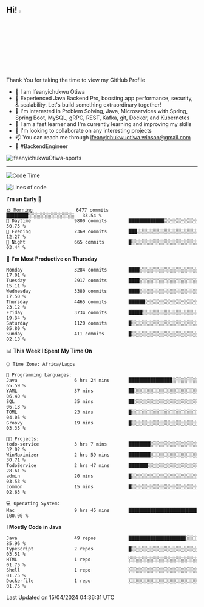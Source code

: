 <!-- BLOG-POST-LIST:START --><!-- BLOG-POST-LIST:END -->

## Hi! <img src="https://media.giphy.com/media/hvRJCLFzcasrR4ia7z/giphy.gif" width="4%"> 

Thank You for taking the time to view my GitHub Profile

- 👋 I am Ifeanyichukwu Otiwa
- 🚀 Experienced Java Backend Pro, boosting app performance, security, & scalability. Let's build something extraordinary together!
- 👀 I'm interested in Problem Solving, Java, Microservices with Spring, Spring Boot, MySQL, gRPC, REST, Kafka, git, Docker, and Kubernetes
- 🌱 I am a fast learner and I'm currently learning and improving my skills
- 💞️ I'm looking to collaborate on any interesting projects
- 📫 You can reach me through ifeanyichukwuotiwa.winson@gmail.com
- 🚀 #BackendEngineer

<p align="left" marginTop="10px"> <img src="https://komarev.com/ghpvc/?username=ifeanyichukwuOtiwa-sports&label=Profile%20views&color=0e75b6&style=for-the-badge" alt="ifeanyichukwuOtiwa-sports" /> </p>

***

<!--START_SECTION:waka-->
![Code Time](http://img.shields.io/badge/Code%20Time-2%2C390%20hrs%2035%20mins-blue)

![Lines of code](https://img.shields.io/badge/From%20Hello%20World%20I%27ve%20Written-4.7%20million%20lines%20of%20code-blue)

**I'm an Early 🐤** 

```text
🌞 Morning                6477 commits        ████████░░░░░░░░░░░░░░░░░   33.54 % 
🌆 Daytime                9800 commits        █████████████░░░░░░░░░░░░   50.75 % 
🌃 Evening                2369 commits        ███░░░░░░░░░░░░░░░░░░░░░░   12.27 % 
🌙 Night                  665 commits         █░░░░░░░░░░░░░░░░░░░░░░░░   03.44 % 
```
📅 **I'm Most Productive on Thursday** 

```text
Monday                   3284 commits        ████░░░░░░░░░░░░░░░░░░░░░   17.01 % 
Tuesday                  2917 commits        ████░░░░░░░░░░░░░░░░░░░░░   15.11 % 
Wednesday                3380 commits        ████░░░░░░░░░░░░░░░░░░░░░   17.50 % 
Thursday                 4465 commits        ██████░░░░░░░░░░░░░░░░░░░   23.12 % 
Friday                   3734 commits        █████░░░░░░░░░░░░░░░░░░░░   19.34 % 
Saturday                 1120 commits        █░░░░░░░░░░░░░░░░░░░░░░░░   05.80 % 
Sunday                   411 commits         █░░░░░░░░░░░░░░░░░░░░░░░░   02.13 % 
```


📊 **This Week I Spent My Time On** 

```text
🕑︎ Time Zone: Africa/Lagos

💬 Programming Languages: 
Java                     6 hrs 24 mins       ████████████████░░░░░░░░░   65.59 % 
YAML                     37 mins             ██░░░░░░░░░░░░░░░░░░░░░░░   06.40 % 
SQL                      35 mins             ██░░░░░░░░░░░░░░░░░░░░░░░   06.13 % 
TOML                     23 mins             █░░░░░░░░░░░░░░░░░░░░░░░░   04.05 % 
Groovy                   19 mins             █░░░░░░░░░░░░░░░░░░░░░░░░   03.35 % 

🐱‍💻 Projects: 
todo-service             3 hrs 7 mins        ████████░░░░░░░░░░░░░░░░░   32.02 % 
WinMaximizer             2 hrs 59 mins       ████████░░░░░░░░░░░░░░░░░   30.71 % 
TodoService              2 hrs 47 mins       ███████░░░░░░░░░░░░░░░░░░   28.61 % 
admin                    20 mins             █░░░░░░░░░░░░░░░░░░░░░░░░   03.53 % 
common                   15 mins             █░░░░░░░░░░░░░░░░░░░░░░░░   02.63 % 

💻 Operating System: 
Mac                      9 hrs 45 mins       █████████████████████████   100.00 % 
```

**I Mostly Code in Java** 

```text
Java                     49 repos            █████████████████████░░░░   85.96 % 
TypeScript               2 repos             █░░░░░░░░░░░░░░░░░░░░░░░░   03.51 % 
HTML                     1 repo              ░░░░░░░░░░░░░░░░░░░░░░░░░   01.75 % 
Shell                    1 repo              ░░░░░░░░░░░░░░░░░░░░░░░░░   01.75 % 
Dockerfile               1 repo              ░░░░░░░░░░░░░░░░░░░░░░░░░   01.75 % 
```




 Last Updated on 15/04/2024 04:36:31 UTC
<!--END_SECTION:waka-->

<!--
<p align="center">
![trophy](https://github-profile-trophy.vercel.app/?username=ifeanyichukwuOtiwa-sports&theme=onedark) (https://github.com/ryo-ma/github-profile-trophy)
</p>
-->

<!---
ifeanyi-otiwa/ifeanyi-otiwa is a ✨ special ✨ repository because its `README.md` (this file) appears on your GitHub profile.
You can click the Preview link to take a look at your changes.
--->
